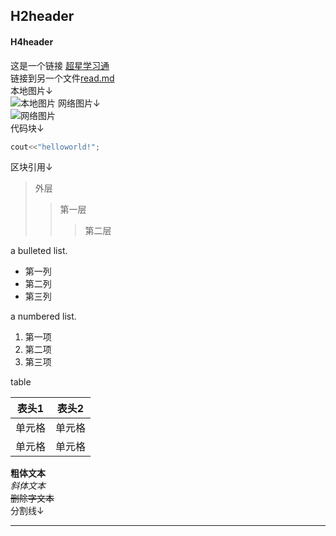 ## H2header
#### H4header
这是一个链接 [超星学习通](https://i.mooc.chaoxing.com/)  
链接到另一个文件[read.md](file:///C:/Users/张家华/mymenu/read.md)  
本地图片↓  
![本地图片](file:///C:/Users/张家华/mymenu/dog.jfif)
网络图片↓  
![网络图片](https://gimg2.baidu.com/image_search/src=http%3A%2F%2Fwww.36ting.cn%2Fzb_users%2Fupload%2F2021%2F01%2F202101051609830794666236.jpg&refer=http%3A%2F%2Fwww.36ting.cn&app=2002&size=f9999,10000&q=a80&n=0&g=0n&fmt=jpeg?sec=1622362882&t=979ec8d0d781d8be238f56ab2de612be)  
代码块↓  
```c++
cout<<"helloworld!";
```  
区块引用↓  
>外层
>>第一层
>>>第二层  

 a bulleted list.
 * 第一列
 * 第二列
 * 第三列  
  
a numbered list.

1. 第一项
2. 第二项
3. 第三项  

table

|  表头1   | 表头2  |
|  ----  | ----  |
| 单元格  | 单元格 |
| 单元格  | 单元格 |

**粗体文本**  
_斜体文本_  
~~删除字文本~~  
分割线↓
***
